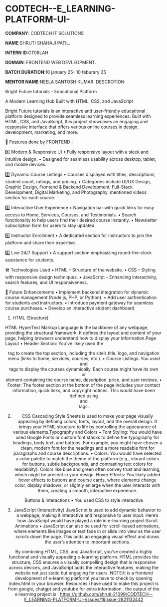 # CODTECH--E_LEARNING-PLATFORM-UI-
**COMPANY**: CODTECH IT SOLUTIONS

**NAME**:SHRUTI SHAHAJI PATIL.

**INTERN ID**:CT08LAH

**DOMAIN**: FRONTEND WEB DEVLEOPMENT.

**BATCH DURATION**:10 january 25- 10 feburary 25

**MENTOR NAME**:NEELA SANTOSH KUMAR.
DESCROTION:

Bright Future tutorials  – Educational Platform

A Modern Learning Hub Built with HTML, CSS, and JavaScript

Bright Future tutorials  is an interactive and user-friendly educational platform designed to provide seamless learning experiences. Built with HTML, CSS, and JavaScript, this project showcases an engaging and responsive interface that offers various online courses in design, development, marketing, and more.

🌟 Features done by FRONTEND :

1️⃣ Modern & Responsive UI
	•	Fully responsive layout with a sleek and intuitive design.
	•	Designed for seamless usability across desktop, tablet, and mobile devices.

2️⃣ Dynamic Course Listings
	•	Courses displayed with titles, descriptions, student count, ratings, and pricing.
	•	Categories include UI/UX Design, Graphic Design, Frontend & Backend Development, Full-Stack Development, Digital Marketing, and Photography.
 mentioned videos section for each course.

3️⃣ Interactive User Experience
	•	Navigation bar with quick links for easy access to Home, Services, Courses, and Testimonials.
	•	Search functionality to help users find their desired course instantly.
	•	Newsletter subscription form for users to stay updated.

4️⃣ Instructor Enrollment
	•	A dedicated section for instructors to join the platform and share their expertise.

5️⃣ Live 24/7 Support
	•	A support section emphasizing round-the-clock assistance for students.

🛠 Technologies Used
	•	HTML – Structure of the website.
	•	CSS – Styling with responsive design techniques.
	•	JavaScript – Enhancing interactivity, search features, and UI responsiveness.

🎯 Future Enhancements
	•	Implement backend integration for dynamic course management (Node.js, PHP, or Python).
	•	Add user authentication for students and instructors.
	•	Introduce payment gateway for seamless course purchases.
	•	Develop an interactive student dashboard.


1. HTML (Structure)

HTML HyperText Markup Language is the backbone of any webpage, providing the structural framework. It defines the layout and content of your page, helping browsers understand how to display your information.Page Layout
	•	Header Section: You’ve likely used the <header> tag to create the top section, including the site’s title, logo, and navigation menu (links to home, services, courses, etc.).
	•	Course Listings: You used <section> and <article> tags to display the courses dynamically. Each course might have its own <div> or <article> element containing the course name, description, price, and user reviews.
	•	Footer: The footer section at the bottom of the page includes your contact information, quick links, and copyright notices. This would have been defined using <footer> and <nav> tags.
 
2. CSS Cascading Style Sheets is used to make your page visually appealing by defining colors, fonts, layout, and the overall design. It brings your HTML structure to life by controlling the appearance of various elements.Typography and Colors
	•	Font Styling: You would have used Google Fonts or custom font stacks to define the typography for headings, body text, and buttons. For example, you might have chosen a clean, modern font for the headings and a more readable font for paragraphs and course descriptions.
	•	Colors: You would have selected a color palette to match the theme of the platform (e.g., vibrant colors for buttons, subtle backgrounds, and contrasting text colors for readability). Colors like blue and green often convey trust and learning, which might be present in your design.	Hover Effects: You likely added hover effects to buttons and course cards, where elements change color, display shadows, or slightly enlarge when the user interacts with them, creating a smooth, interactive experience.

Buttons & Interactions
	•	You used CSS to style interactive 
 
3. JavaScript (Interactivity)
JavaScript is used to add dynamic behavior to a webpage, making it interactive and responsive to user input. Here’s how JavaScript would have played a role in e-learning project:Scroll Animations
	•	JavaScript can also be used for scroll-based animations, where elements like images or text fade in or slide into view as the user scrolls down the page. This adds an engaging visual effect and draws the user’s attention to important sections.

By combining HTML, CSS, and JavaScript, you’ve created a highly functional and visually appealing e-learning platform. HTML provides the structure, CSS ensures a visually compelling design that is responsive across devices, and JavaScript adds the interactive features, making the website not just static but engaging for users.
NOTE:It is a frontend development of e-learning platform! you have to check by opening index.html in your browser.
Resources i have used to make this project is from google, chatgpt and youtube for extra information .
the output of the e-learning project is :
https://github.com/shruti-21099/CODTECH--E_LEARNING-PLATFORM-UI-/issues/1#issue-2821132442






